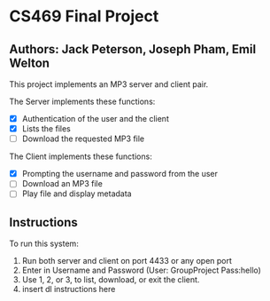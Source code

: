 # CS469 Final Project
## Authors: Jack Peterson, Joseph Pham, Emil Welton

This project implements an MP3 server and client pair.

The Server implements these functions:
- [x] Authentication of the user and the client
- [x] Lists the files
- [ ] Download the requested MP3 file

The Client implements these functions:
- [x] Prompting the username and password from the user
- [ ] Download an MP3 file
- [ ] Play file and display metadata

## Instructions
To run this system:
1. Run both server and client on port 4433 or any open port
2. Enter in Username and Password (User: GroupProject Pass:hello)
3. Use 1, 2, or 3, to list, download, or exit the client.
4. insert dl instructions here
